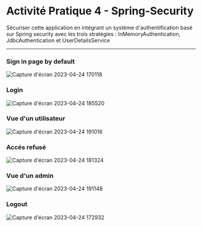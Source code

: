 # Activité Pratique 4 - Spring-Security

Sécuriser cette application en intégrant un système d'authentification basé sur Spring security avec les trois stratégies : 
InMemoryAuthentication, JdbcAuthentication et UserDetailsService

-----------

### Sign in page by default
![Capture d'écran 2023-04-24 170118](https://user-images.githubusercontent.com/108992681/234121427-d245e02f-c556-41ef-800e-c1154a8f3c14.png)

### Login
![Capture d'écran 2023-04-24 185520](https://user-images.githubusercontent.com/108992681/234121033-618b678d-ddb6-4ace-9e56-99c132504dcd.png)

### Vue d'un utilisateur
![Capture d'écran 2023-04-24 191016](https://user-images.githubusercontent.com/108992681/234121127-4fb07eef-6c32-4d34-be75-23bb6035c85d.png)

### Accés refusé
![Capture d'écran 2023-04-24 181324](https://user-images.githubusercontent.com/108992681/234121808-860069c7-b774-40c0-8627-1e8f44002005.png)

### Vue d'un admin
![Capture d'écran 2023-04-24 191148](https://user-images.githubusercontent.com/108992681/234121296-1467b95d-d99e-420b-b46c-d86993eaaaff.png)

### Logout
![Capture d'écran 2023-04-24 172932](https://user-images.githubusercontent.com/108992681/234121375-18791b4c-adf2-4030-8961-5e3013be0bc3.png)
